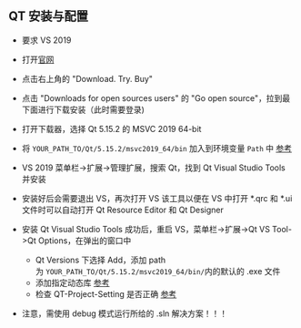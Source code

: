 ## QT 安装与配置

-   要求 VS 2019
-   打开[官网](https://www.qt.io/)
-   点击右上角的 "Download. Try. Buy"
-   点击 "Downloads for open sources users" 的 "Go open source"，拉到最下面进行下载安装（此时需要登录)
-   打开下载器，选择 Qt 5.15.2 的 MSVC 2019 64-bit
-   将 `YOUR_PATH_TO/Qt/5.15.2/msvc2019_64/bin` 加入到环境变量 `Path` 中 [参考](https://blog.csdn.net/weixin_37204973/article/details/82504570)
-   VS 2019 菜单栏->扩展->管理扩展，搜索 Qt，找到 Qt Visual Studio Tools 并安装
- 安装好后会需要退出 VS，再次打开 VS 该工具以便在 VS 中打开 *.qrc 和 *.ui 文件时可以自动打开 Qt Resource Editor 和 Qt Designer
-   安装 Qt Visual Studio Tools 成功后，重启 VS，菜单栏->扩展->Qt VS Tool->Qt Options，在弹出的窗口中
    -   Qt Versions 下选择 Add，添加 path 为 `YOUR_PATH_TO/Qt/5.15.2/msvc2019_64/bin/`内的默认的 .exe 文件
    - 添加指定动态库 [参考](https://blog.csdn.net/HHT0506/article/details/90041826)
    - 检查 QT-Project-Setting 是否正确 [参考](https://blog.csdn.net/jiaolu295/article/details/116116186)

- 注意，需使用 debug 模式运行所给的 .sln 解决方案！！！

